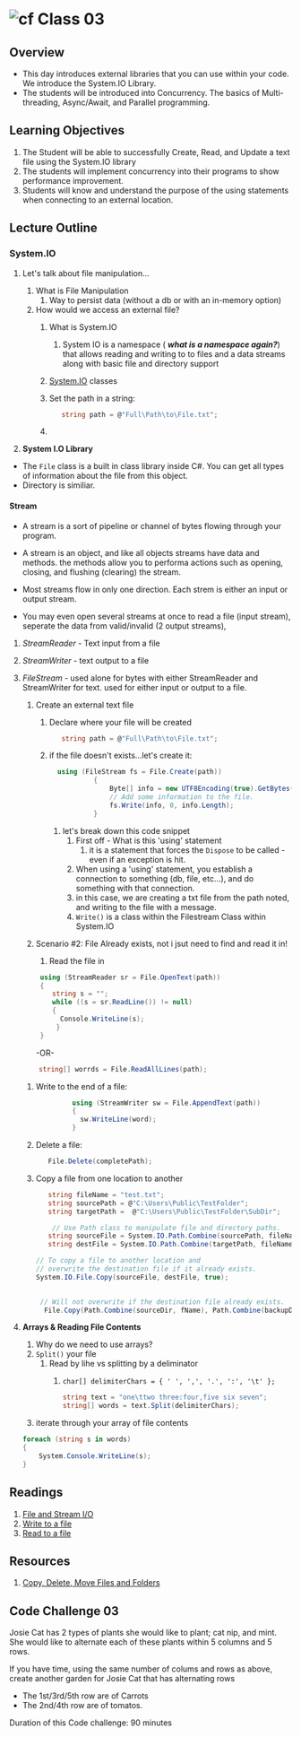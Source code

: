# ![cf](http://i.imgur.com/7v5ASc8.png) Class 03

## Overview
* This day introduces external libraries that you can use within your code. We introduce the System.IO Library. 
* The students will be introduced into Concurrency. The basics of Multi-threading, Async/Await, and Parallel programming.

## Learning Objectives
1. The Student will be able to successfully Create, Read, and Update a text file using the System.IO library
1. The students will implement concurrency into their programs to show performance improvement.
1. Students will know and understand the purpose of the using statements when connecting to an external location.

## Lecture Outline

### System.IO

1. Let's talk about file manipulation...
   1. What is File Manipulation
      1. Way to persist data (without a db or with an in-memory option)
   1. How would we access an external file?
      1. What is System.IO
         1.  System IO is a namespace ( ***what is a namespace again?***)
         that allows reading and writing to to files and a data streams along with basic file and directory support
      1. [System.IO](https://msdn.microsoft.com/en-us/library/system.io(v=vs.110).aspx) classes

      1. Set the path in a string: 
         ```csharp 
            string path = @"Full\Path\to\File.txt";
         ```
      1. 

1. **System I.O Library**

- The `File` class is a built in class library inside C#. You can get all types of information about the file from this object.
- Directory is similiar. 

#### Stream
- A stream is a sort of pipeline or channel of bytes flowing through your program.
- A stream is an object, and like all objects streams have data and methods. the methods allow you to performa actions such as opening, closing, and flushing (clearing) the stream. 

- Most streams flow in only one direction. Each strem is either an input or output stream. 
- You may even open several streams at once to read a file (input stream), seperate the data from valid/invalid (2 output streams), 

1. *StreamReader* - Text input from a file
2. *StreamWriter* - text output to a file
3. *FileStream* -  used alone for bytes with either StreamReader and StreamWriter for text. used for either input or output to a file. 
 
   1. Create an external text file
      1. Declare where your file will be created
         ```csharp 
            string path = @"Full\Path\to\File.txt";
         ```
      1. if the file doesn't exists...let's create it:
         ```csharp
           using (FileStream fs = File.Create(path))
                    {
                        Byte[] info = new UTF8Encoding(true).GetBytes("List of Words in File");
                        // Add some information to the file.
                        fs.Write(info, 0, info.Length);
                    }
         ```

            1. let's break down this code snippet
               1.  First off - What is this 'using' statement
                   1. it is a statement that forces the `Dispose` to be called - even if an exception is hit.
               1. When using a 'using' statement, you establish a connection to something (db, file, etc...), and do something with that connection.
               1. in this case, we are creating a txt file from the path noted, and writing to the file with a message.
               1. `Write()` is a class within the Filestream Class within System.IO
  
   1. Scenario #2: File Already exists, not i jsut need to find and read it in! 
      1. Read the file in
       ```csharp
        using (StreamReader sr = File.OpenText(path))
        {
           string s = "";
           while ((s = sr.ReadLine()) != null)
           {
             Console.WriteLine(s);
            }
        }
         ```
      -OR-
    ```csharp
        string[] worrds = File.ReadAllLines(path);
    ```

      1. Write to the end of a file:
           ```csharp
                    using (StreamWriter sw = File.AppendText(path))
                    {
                      sw.WriteLine(word);
                    }
         ```    
      1. Delete a file:
         ```csharp
            File.Delete(completePath);
            ```
      1. Copy a file from one location to another
         ```csharp
            string fileName = "test.txt";
            string sourcePath = @"C:\Users\Public\TestFolder";
            string targetPath =  @"C:\Users\Public\TestFolder\SubDir";

             // Use Path class to manipulate file and directory paths.
            string sourceFile = System.IO.Path.Combine(sourcePath, fileName);
            string destFile = System.IO.Path.Combine(targetPath, fileName);
           ```

          ```csharp
          // To copy a file to another location and 
         // overwrite the destination file if it already exists.
         System.IO.File.Copy(sourceFile, destFile, true);
         ```

          ```csharp
            
           // Will not overwrite if the destination file already exists.
            File.Copy(Path.Combine(sourceDir, fName), Path.Combine(backupDir, fName));

           ```
   
1. **Arrays & Reading File Contents**
   1. Why do we need to use arrays?
   1. `Split()` your file
       1. Read by lihe vs splitting by a deliminator
          1. ``char[] delimiterChars = { ' ', ',', '.', ':', '\t' };``
          
                ```csharp
                string text = "one\ttwo three:four,five six seven";
                string[] words = text.Split(delimiterChars);
                ```
   1. iterate through your array of file contents

    ```csharp
    foreach (string s in words)
    {
        System.Console.WriteLine(s);
    }
    ```

## Readings
1. [File and Stream I/O](https://docs.microsoft.com/en-us/dotnet/standard/io/index)
1. [Write to a file](https://docs.microsoft.com/en-us/dotnet/standard/io/how-to-write-text-to-a-file)
1. [Read to a file](https://docs.microsoft.com/en-us/dotnet/standard/io/how-to-read-and-write-to-a-newly-created-data-file)


## Resources
1. [Copy, Delete, Move Files and Folders](https://docs.microsoft.com/en-us/dotnet/csharp/programming-guide/file-system/how-to-copy-delete-and-move-files-and-folders)

## Code Challenge 03
Josie Cat has 2 types of plants she would like to plant; cat nip, and mint.
She would like to alternate each of these plants within 5 columns and 5 rows. 

If you have time, using the same number of colums and rows as above, create another garden for Josie Cat that has alternating rows
- The 1st/3rd/5th row are of Carrots
- The 2nd/4th row are of tomatos.

Duration of this Code challenge: 90 minutes